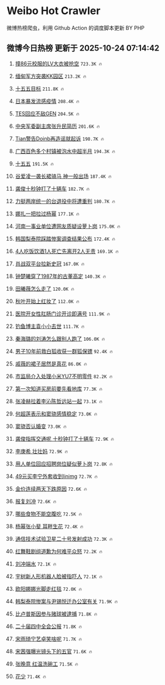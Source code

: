 # Weibo Hot Crawler 



微博热榜爬虫，利用 Github Action 的调度脚本更新 BY PHP 


## 微博今日热榜 更新于 2025-10-24 07:14:42 
1. [撞86元校服的LV大衣被抢空](https://s.weibo.com/weibo?q=%23%E6%92%9E86%E5%85%83%E6%A0%A1%E6%9C%8D%E7%9A%84LV%E5%A4%A7%E8%A1%A3%E8%A2%AB%E6%8A%A2%E7%A9%BA%23&t=31&band_rank=1&Refer=top) `723.3K 🔥` 

1. [缅甸军方突袭KK园区](https://s.weibo.com/weibo?q=%23%E7%BC%85%E7%94%B8%E5%86%9B%E6%96%B9%E7%AA%81%E8%A2%ADKK%E5%9B%AD%E5%8C%BA%23&t=31&band_rank=2&Refer=top) `213.2K 🔥` 

1. [十五五目标](https://s.weibo.com/weibo?q=%23%E5%8D%81%E4%BA%94%E4%BA%94%E7%9B%AE%E6%A0%87%23&t=31&band_rank=3&Refer=top) `211.8K 🔥` 

1. [日本暴发流感疫情](https://s.weibo.com/weibo?q=%23%E6%97%A5%E6%9C%AC%E6%9A%B4%E5%8F%91%E6%B5%81%E6%84%9F%E7%96%AB%E6%83%85%23&t=31&band_rank=4&Refer=top) `208.4K 🔥` 

1. [TES回应不敌GEN](https://s.weibo.com/weibo?q=%23TES%E5%9B%9E%E5%BA%94%E4%B8%8D%E6%95%8CGEN%23&t=31&band_rank=5&Refer=top) `204.5K 🔥` 

1. [中央军委副主席张升民简历](https://s.weibo.com/weibo?q=%23%E4%B8%AD%E5%A4%AE%E5%86%9B%E5%A7%94%E5%89%AF%E4%B8%BB%E5%B8%AD%E5%BC%A0%E5%8D%87%E6%B0%91%E7%AE%80%E5%8E%86%23&t=31&band_rank=6&Refer=top) `201.6K 🔥` 

1. [Tian警告Doinb再造谣就起诉](https://s.weibo.com/weibo?q=%23Tian%E8%AD%A6%E5%91%8ADoinb%E5%86%8D%E9%80%A0%E8%B0%A3%E5%B0%B1%E8%B5%B7%E8%AF%89%23&t=31&band_rank=7&Refer=top) `198.7K 🔥` 

1. [广西百色多个村镇被泡水中超半月](https://s.weibo.com/weibo?q=%23%E5%B9%BF%E8%A5%BF%E7%99%BE%E8%89%B2%E5%A4%9A%E4%B8%AA%E6%9D%91%E9%95%87%E8%A2%AB%E6%B3%A1%E6%B0%B4%E4%B8%AD%E8%B6%85%E5%8D%8A%E6%9C%88%23&t=31&band_rank=8&Refer=top) `194.3K 🔥` 

1. [十五五](https://s.weibo.com/weibo?q=%23%E5%8D%81%E4%BA%94%E4%BA%94%23&t=31&band_rank=9&Refer=top) `191.5K 🔥` 

1. [谷爱凌一袭长裙骑马 神一般出场](https://s.weibo.com/weibo?q=%E8%B0%B7%E7%88%B1%E5%87%8C%E4%B8%80%E8%A2%AD%E9%95%BF%E8%A3%99%E9%AA%91%E9%A9%AC%20%E7%A5%9E%E4%B8%80%E8%88%AC%E5%87%BA%E5%9C%BA&t=31&band_rank=10&Refer=top) `187.4K 🔥` 

1. [龚俊十秒钟打了十辆车](https://s.weibo.com/weibo?q=%E9%BE%9A%E4%BF%8A%E5%8D%81%E7%A7%92%E9%92%9F%E6%89%93%E4%BA%86%E5%8D%81%E8%BE%86%E8%BD%A6&t=31&band_rank=11&Refer=top) `182.7K 🔥` 

1. [力挺两岸统一的台退役中将遭重判](https://s.weibo.com/weibo?q=%23%E5%8A%9B%E6%8C%BA%E4%B8%A4%E5%B2%B8%E7%BB%9F%E4%B8%80%E7%9A%84%E5%8F%B0%E9%80%80%E5%BD%B9%E4%B8%AD%E5%B0%86%E9%81%AD%E9%87%8D%E5%88%A4%23&t=31&band_rank=12&Refer=top) `180.7K 🔥` 

1. [娜扎一把拉过杨幂](https://s.weibo.com/weibo?q=%23%E5%A8%9C%E6%89%8E%E4%B8%80%E6%8A%8A%E6%8B%89%E8%BF%87%E6%9D%A8%E5%B9%82%23&t=31&band_rank=13&Refer=top) `177.1K 🔥` 

1. [河南一事业单位遭网友质疑设萝卜岗](https://s.weibo.com/weibo?q=%23%E6%B2%B3%E5%8D%97%E4%B8%80%E4%BA%8B%E4%B8%9A%E5%8D%95%E4%BD%8D%E9%81%AD%E7%BD%91%E5%8F%8B%E8%B4%A8%E7%96%91%E8%AE%BE%E8%90%9D%E5%8D%9C%E5%B2%97%23&t=31&band_rank=14&Refer=top) `175.0K 🔥` 

1. [韩国梨泰院踩踏惨案调查结果公布](https://s.weibo.com/weibo?q=%23%E9%9F%A9%E5%9B%BD%E6%A2%A8%E6%B3%B0%E9%99%A2%E8%B8%A9%E8%B8%8F%E6%83%A8%E6%A1%88%E8%B0%83%E6%9F%A5%E7%BB%93%E6%9E%9C%E5%85%AC%E5%B8%83%23&t=31&band_rank=15&Refer=top) `172.4K 🔥` 

1. [4人吃饭饮酒1人死亡先离开2人无责](https://s.weibo.com/weibo?q=%234%E4%BA%BA%E5%90%83%E9%A5%AD%E9%A5%AE%E9%85%921%E4%BA%BA%E6%AD%BB%E4%BA%A1%E5%85%88%E7%A6%BB%E5%BC%802%E4%BA%BA%E6%97%A0%E8%B4%A3%23&t=31&band_rank=16&Refer=top) `169.1K 🔥` 

1. [肖战双平台拉新史冠](https://s.weibo.com/weibo?q=%23%E8%82%96%E6%88%98%E5%8F%8C%E5%B9%B3%E5%8F%B0%E6%8B%89%E6%96%B0%E5%8F%B2%E5%86%A0%23&t=31&band_rank=17&Refer=top) `167.0K 🔥` 

1. [钟楚曦穿了1987年的古董高定](https://s.weibo.com/weibo?q=%23%E9%92%9F%E6%A5%9A%E6%9B%A6%E7%A9%BF%E4%BA%861987%E5%B9%B4%E7%9A%84%E5%8F%A4%E8%91%A3%E9%AB%98%E5%AE%9A%23&t=31&band_rank=18&Refer=top) `140.3K 🔥` 

1. [田曦薇怎么走了](https://s.weibo.com/weibo?q=%E7%94%B0%E6%9B%A6%E8%96%87%E6%80%8E%E4%B9%88%E8%B5%B0%E4%BA%86&t=31&band_rank=19&Refer=top) `120.0K 🔥` 

1. [秋叶开始上红妆了](https://s.weibo.com/weibo?q=%23%E7%A7%8B%E5%8F%B6%E5%BC%80%E5%A7%8B%E4%B8%8A%E7%BA%A2%E5%A6%86%E4%BA%86%23&t=31&band_rank=20&Refer=top) `112.0K 🔥` 

1. [医院开女性肛肠门诊开诊即满号](https://s.weibo.com/weibo?q=%23%E5%8C%BB%E9%99%A2%E5%BC%80%E5%A5%B3%E6%80%A7%E8%82%9B%E8%82%A0%E9%97%A8%E8%AF%8A%E5%BC%80%E8%AF%8A%E5%8D%B3%E6%BB%A1%E5%8F%B7%23&t=31&band_rank=21&Refer=top) `111.9K 🔥` 

1. [钓鱼博主袁小小去世](https://s.weibo.com/weibo?q=%23%E9%92%93%E9%B1%BC%E5%8D%9A%E4%B8%BB%E8%A2%81%E5%B0%8F%E5%B0%8F%E5%8E%BB%E4%B8%96%23&t=31&band_rank=22&Refer=top) `111.7K 🔥` 

1. [秦海璐的刘涛怎么跟别人跑了](https://s.weibo.com/weibo?q=%E7%A7%A6%E6%B5%B7%E7%92%90%E7%9A%84%E5%88%98%E6%B6%9B%E6%80%8E%E4%B9%88%E8%B7%9F%E5%88%AB%E4%BA%BA%E8%B7%91%E4%BA%86&t=31&band_rank=23&Refer=top) `106.0K 🔥` 

1. [男子10年前救白狐收获一群狐保镖](https://s.weibo.com/weibo?q=%23%E7%94%B7%E5%AD%9010%E5%B9%B4%E5%89%8D%E6%95%91%E7%99%BD%E7%8B%90%E6%94%B6%E8%8E%B7%E4%B8%80%E7%BE%A4%E7%8B%90%E4%BF%9D%E9%95%96%23&t=31&band_rank=24&Refer=top) `92.4K 🔥` 

1. [戚薇的裙子居然是真花](https://s.weibo.com/weibo?q=%E6%88%9A%E8%96%87%E7%9A%84%E8%A3%99%E5%AD%90%E5%B1%85%E7%84%B6%E6%98%AF%E7%9C%9F%E8%8A%B1&t=31&band_rank=25&Refer=top) `86.0K 🔥` 

1. [市监局介入处理小米YU7不明零件](https://s.weibo.com/weibo?q=%23%E5%B8%82%E7%9B%91%E5%B1%80%E4%BB%8B%E5%85%A5%E5%A4%84%E7%90%86%E5%B0%8F%E7%B1%B3YU7%E4%B8%8D%E6%98%8E%E9%9B%B6%E4%BB%B6%23&t=31&band_rank=26&Refer=top) `82.2K 🔥` 

1. [第一次知道买房前要先看地库](https://s.weibo.com/weibo?q=%23%E7%AC%AC%E4%B8%80%E6%AC%A1%E7%9F%A5%E9%81%93%E4%B9%B0%E6%88%BF%E5%89%8D%E8%A6%81%E5%85%88%E7%9C%8B%E5%9C%B0%E5%BA%93%23&t=31&band_rank=27&Refer=top) `77.3K 🔥` 

1. [张凌赫拉着李沁陈哲远站一起](https://s.weibo.com/weibo?q=%E5%BC%A0%E5%87%8C%E8%B5%AB%E6%8B%89%E7%9D%80%E6%9D%8E%E6%B2%81%E9%99%88%E5%93%B2%E8%BF%9C%E7%AB%99%E4%B8%80%E8%B5%B7&t=31&band_rank=28&Refer=top) `73.1K 🔥` 

1. [何超莲表示和窦骁感情稳定](https://s.weibo.com/weibo?q=%23%E4%BD%95%E8%B6%85%E8%8E%B2%E8%A1%A8%E7%A4%BA%E5%92%8C%E7%AA%A6%E9%AA%81%E6%84%9F%E6%83%85%E7%A8%B3%E5%AE%9A%23&t=31&band_rank=29&Refer=top) `73.0K 🔥` 

1. [窦骁否认婚变](https://s.weibo.com/weibo?q=%23%E7%AA%A6%E9%AA%81%E5%90%A6%E8%AE%A4%E5%A9%9A%E5%8F%98%23&t=31&band_rank=30&Refer=top) `73.0K 🔥` 

1. [龚俊指挥交通呢 十秒钟打了十辆车](https://s.weibo.com/weibo?q=%E9%BE%9A%E4%BF%8A%E6%8C%87%E6%8C%A5%E4%BA%A4%E9%80%9A%E5%91%A2%20%E5%8D%81%E7%A7%92%E9%92%9F%E6%89%93%E4%BA%86%E5%8D%81%E8%BE%86%E8%BD%A6&t=31&band_rank=31&Refer=top) `72.9K 🔥` 

1. [李庚希 壮壮妈](https://s.weibo.com/weibo?q=%E6%9D%8E%E5%BA%9A%E5%B8%8C%20%E5%A3%AE%E5%A3%AE%E5%A6%88&t=31&band_rank=32&Refer=top) `72.9K 🔥` 

1. [用人单位回应招聘岗位疑似萝卜岗](https://s.weibo.com/weibo?q=%23%E7%94%A8%E4%BA%BA%E5%8D%95%E4%BD%8D%E5%9B%9E%E5%BA%94%E6%8B%9B%E8%81%98%E5%B2%97%E4%BD%8D%E7%96%91%E4%BC%BC%E8%90%9D%E5%8D%9C%E5%B2%97%23&t=31&band_rank=33&Refer=top) `72.8K 🔥` 

1. [49元买李宁外套收到linimg](https://s.weibo.com/weibo?q=%2349%E5%85%83%E4%B9%B0%E6%9D%8E%E5%AE%81%E5%A4%96%E5%A5%97%E6%94%B6%E5%88%B0linimg%23&t=31&band_rank=34&Refer=top) `72.7K 🔥` 

1. [金价连续两天下跌原因](https://s.weibo.com/weibo?q=%23%E9%87%91%E4%BB%B7%E8%BF%9E%E7%BB%AD%E4%B8%A4%E5%A4%A9%E4%B8%8B%E8%B7%8C%E5%8E%9F%E5%9B%A0%23&t=31&band_rank=35&Refer=top) `72.6K 🔥` 

1. [报复刘冲](https://s.weibo.com/weibo?q=%23%E6%8A%A5%E5%A4%8D%E5%88%98%E5%86%B2%23&t=31&band_rank=36&Refer=top) `72.6K 🔥` 

1. [哪些食物不能空腹吃](https://s.weibo.com/weibo?q=%E5%93%AA%E4%BA%9B%E9%A3%9F%E7%89%A9%E4%B8%8D%E8%83%BD%E7%A9%BA%E8%85%B9%E5%90%83&t=31&band_rank=37&Refer=top) `72.5K 🔥` 

1. [杨幂张小斐 耳畔生花](https://s.weibo.com/weibo?q=%E6%9D%A8%E5%B9%82%E5%BC%A0%E5%B0%8F%E6%96%90%20%E8%80%B3%E7%95%94%E7%94%9F%E8%8A%B1&t=31&band_rank=38&Refer=top) `72.4K 🔥` 

1. [通信技术试验卫星二十号发射成功](https://s.weibo.com/weibo?q=%23%E9%80%9A%E4%BF%A1%E6%8A%80%E6%9C%AF%E8%AF%95%E9%AA%8C%E5%8D%AB%E6%98%9F%E4%BA%8C%E5%8D%81%E5%8F%B7%E5%8F%91%E5%B0%84%E6%88%90%E5%8A%9F%23&t=31&band_rank=39&Refer=top) `72.3K 🔥` 

1. [红舞鞋剧组道歉为何难平众怒](https://s.weibo.com/weibo?q=%23%E7%BA%A2%E8%88%9E%E9%9E%8B%E5%89%A7%E7%BB%84%E9%81%93%E6%AD%89%E4%B8%BA%E4%BD%95%E9%9A%BE%E5%B9%B3%E4%BC%97%E6%80%92%23&t=31&band_rank=40&Refer=top) `72.2K 🔥` 

1. [刘冲端水](https://s.weibo.com/weibo?q=%23%E5%88%98%E5%86%B2%E7%AB%AF%E6%B0%B4%23&t=31&band_rank=41&Refer=top) `72.1K 🔥` 

1. [宇树新人形机器人脸被指吓人](https://s.weibo.com/weibo?q=%23%E5%AE%87%E6%A0%91%E6%96%B0%E4%BA%BA%E5%BD%A2%E6%9C%BA%E5%99%A8%E4%BA%BA%E8%84%B8%E8%A2%AB%E6%8C%87%E5%90%93%E4%BA%BA%23&t=31&band_rank=42&Refer=top) `72.1K 🔥` 

1. [欧阳娜娜光脚走红毯](https://s.weibo.com/weibo?q=%23%E6%AC%A7%E9%98%B3%E5%A8%9C%E5%A8%9C%E5%85%89%E8%84%9A%E8%B5%B0%E7%BA%A2%E6%AF%AF%23&t=31&band_rank=43&Refer=top) `72.0K 🔥` 

1. [韩梨泰院惨案与尹锡悦迁办公室有关](https://s.weibo.com/weibo?q=%23%E9%9F%A9%E6%A2%A8%E6%B3%B0%E9%99%A2%E6%83%A8%E6%A1%88%E4%B8%8E%E5%B0%B9%E9%94%A1%E6%82%A6%E8%BF%81%E5%8A%9E%E5%85%AC%E5%AE%A4%E6%9C%89%E5%85%B3%23&t=31&band_rank=44&Refer=top) `71.9K 🔥` 

1. [比卢普斯因参与赌球被逮捕](https://s.weibo.com/weibo?q=%23%E6%AF%94%E5%8D%A2%E6%99%AE%E6%96%AF%E5%9B%A0%E5%8F%82%E4%B8%8E%E8%B5%8C%E7%90%83%E8%A2%AB%E9%80%AE%E6%8D%95%23&t=31&band_rank=45&Refer=top) `71.8K 🔥` 

1. [二十届四中全会公报](https://s.weibo.com/weibo?q=%23%E4%BA%8C%E5%8D%81%E5%B1%8A%E5%9B%9B%E4%B8%AD%E5%85%A8%E4%BC%9A%E5%85%AC%E6%8A%A5%23&t=31&band_rank=46&Refer=top) `71.8K 🔥` 

1. [宋雨琦宁艺卓笑啥呢](https://s.weibo.com/weibo?q=%E5%AE%8B%E9%9B%A8%E7%90%A6%E5%AE%81%E8%89%BA%E5%8D%93%E7%AC%91%E5%95%A5%E5%91%A2&t=31&band_rank=47&Refer=top) `71.7K 🔥` 

1. [宋茜强曝光镜头下的五官](https://s.weibo.com/weibo?q=%E5%AE%8B%E8%8C%9C%E5%BC%BA%E6%9B%9D%E5%85%89%E9%95%9C%E5%A4%B4%E4%B8%8B%E7%9A%84%E4%BA%94%E5%AE%98&t=31&band_rank=48&Refer=top) `71.6K 🔥` 

1. [张晚意 红温洗碗工](https://s.weibo.com/weibo?q=%E5%BC%A0%E6%99%9A%E6%84%8F%20%E7%BA%A2%E6%B8%A9%E6%B4%97%E7%A2%97%E5%B7%A5&t=31&band_rank=49&Refer=top) `71.5K 🔥` 

1. [花少](https://s.weibo.com/weibo?q=%E8%8A%B1%E5%B0%91&t=31&band_rank=50&Refer=top) `71.4K 🔥` 

